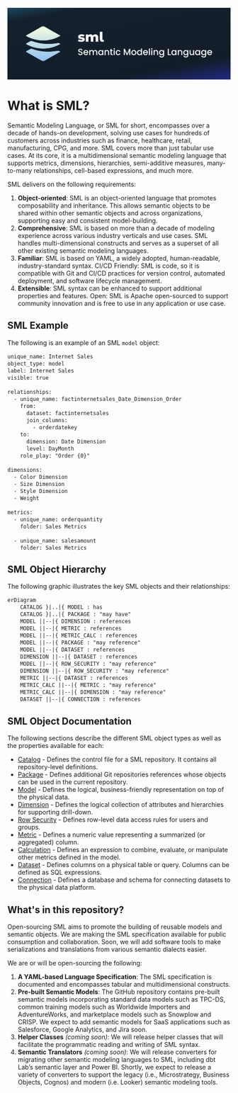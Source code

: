 ![logo](images/sml-logo-large.png)

# What is SML?
Semantic Modeling Language, or SML for short, encompasses over a decade of hands-on development, solving use cases for hundreds of customers across industries such as finance, healthcare, retail, manufacturing, CPG, and more. SML covers more than just tabular use cases. At its core, it is a multidimensional semantic modeling language that supports metrics, dimensions, hierarchies,  semi-additive measures, many-to-many relationships, cell-based expressions, and much more. 

SML delivers on the following requirements:

1. **Object-oriented**: SML is an object-oriented language that promotes composability and inheritance. This allows semantic objects to be shared within other semantic objects and across organizations, supporting easy and consistent model-building.
2. **Comprehensive**: SML is based on more than a decade of modeling experience across various industry verticals and use cases. SML handles multi-dimensional constructs and serves as a superset of all other existing semantic modeling languages.
3. **Familiar**: SML is based on YAML, a widely adopted, human-readable, industry-standard syntax.
CI/CD Friendly: SML is code, so it is compatible with Git and CI/CD practices for version control, automated deployment, and software lifecycle management. 
4. **Extensible**: SML syntax can be enhanced to support additional properties and features.
Open: SML is Apache open-sourced to support community innovation and is free to use in any application or use case.

## SML Example
The following is an example of an SML `model` object:

```
unique_name: Internet Sales
object_type: model
label: Internet Sales
visible: true

relationships:
  - unique_name: factinternetsales_Date_Dimension_Order
    from:
      dataset: factinternetsales
      join_columns:
        - orderdatekey
    to:
      dimension: Date Dimension
      level: DayMonth
    role_play: "Order {0}"

dimensions:
  - Color Dimension
  - Size Dimension
  - Style Dimension
  - Weight

metrics:
  - unique_name: orderquantity
    folder: Sales Metrics

  - unique_name: salesamount
    folder: Sales Metrics
```

## SML Object Hierarchy
The following graphic illustrates the key SML objects and their relationships:

```mermaid
erDiagram
    CATALOG }|..|{ MODEL : has
    CATALOG }|..|{ PACKAGE : "may have"
    MODEL ||--|{ DIMENSION : references
    MODEL ||--|{ METRIC : references
    MODEL ||--|{ METRIC_CALC : references
    MODEL ||--|{ PACKAGE : "may reference"
    MODEL ||--|{ DATASET : references
    DIMENSION ||--|{ DATASET : references
    MODEL ||--|{ ROW_SECURITY : "may reference"
    DIMENSION ||--|{ ROW_SECURITY : "may reference"
    METRIC ||--|{ DATASET : references
    METRIC_CALC ||--|{ METRIC : "may reference"
    METRIC_CALC ||--|{ DIMENSION : "may reference"
    DATASET ||--|{ CONNECTION : references
```

## SML Object Documentation

The following sections describe the different SML object types as well
as the properties available for each:

- [Catalog](sml-reference/catalog.md) - Defines the control file for a SML repository. It contains all repository-level definitions.
- [Package](sml-reference/package.md) - Defines additional Git repositories references whose objects can be used in the current repository. 
- [Model](sml-reference/model.md) - Defines the logical, business-friendly representation on top of the physical data.
- [Dimension](sml-reference/dimension.md) - Defines the logical collection of attributes and hierarchies for supporting drill-down.
- [Row Security](sml-reference/row-security.md) - Defines row-level data access rules for users and groups.
- [Metric](sml-reference/metric.md) - Defines a numeric value representing a summarized (or aggregated) column.
- [Calculation](sml-reference/calculation.md) - Defines an expression to combine, evaluate, or manipulate other metrics defined in the model.
- [Dataset](sml-reference/dataset.md) - Defines columns on a physical table or query. Columns can be defined as SQL expressions.
- [Connection](sml-reference/connection.md) - Defines a database and schema for connecting datasets to the physical data platform.

## What's in this repository?

Open-sourcing SML aims to promote the building of reusable models and semantic objects. We are making the SML specification available for public consumption and collaboration. Soon, we will add software tools to make serializations and translations from various semantic dialects easier.

We are or will be open-sourcing the following:

1. **A YAML-based Language Specification**: The SML specification is documented and encompasses tabular and multidimensional constructs.
2. **Pre-built Semantic Models**: The GitHub repository contains pre-built semantic models incorporating standard data models such as TPC-DS, common training models such as Worldwide Importers and AdventureWorks, and marketplace models such as Snowplow and CRISP. We expect to add semantic models for SaaS applications such as Salesforce, Google Analytics, and Jira soon.
3. **Helper Classes** *(coming soon)*: We will release helper classes that will facilitate the programmatic reading and writing of SML syntax.
4. **Semantic Translators** *(coming soon)*: We will release converters for migrating other semantic modeling languages to SML, including dbt Lab’s semantic layer and Power BI. Shortly, we expect to release a variety of converters to support the legacy (i.e., Microstrategy, Business Objects, Cognos) and modern (i.e. Looker) semantic modeling tools. 
